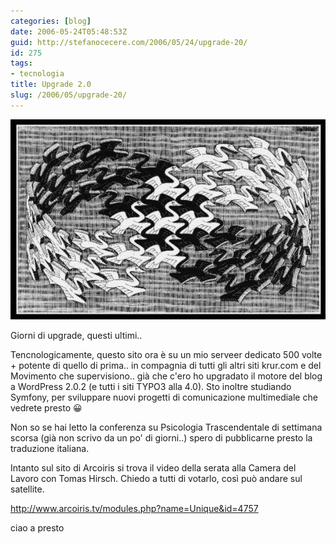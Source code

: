 ```yaml
---
categories: [blog]
date: 2006-05-24T05:48:53Z
guid: http://stefanocecere.com/2006/05/24/upgrade-20/
id: 275
tags:
- tecnologia
title: Upgrade 2.0
slug: /2006/05/upgrade-20/
---
```


![](moebius_birds.jpg)

Giorni di upgrade, questi ultimi..

Tencnologicamente, questo sito ora è su un mio serveer dedicato 500 volte + potente di quello di prima.. in compagnia di tutti gli altri siti krur.com e del Movimento che supervisiono.. già che c'ero ho upgradato il motore del blog a WordPress 2.0.2 (e tutti i siti TYPO3 alla 4.0). Sto inoltre studiando Symfony, per sviluppare nuovi progetti di comunicazione multimediale che vedrete presto 😀

Non so se hai letto la conferenza su Psicologia Trascendentale di settimana scorsa (già non scrivo da un po' di giorni..) spero di pubblicarne presto la traduzione italiana.

Intanto sul sito di Arcoiris si trova il video della serata alla Camera del Lavoro con Tomas Hirsch. Chiedo a tutti di votarlo, così può andare sul satellite.

<http://www.arcoiris.tv/modules.php?name=Unique&id=4757>

ciao a presto